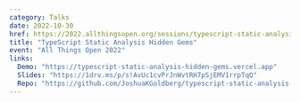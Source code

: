 ```yaml
---
category: Talks
date: 2022-10-30
href: https://2022.allthingsopen.org/sessions/typescript-static-analysis-hidden-gems
title: "TypeScript Static Analysis Hidden Gems"
event: "All Things Open 2022"
links:
  Demo: "https://typescript-static-analysis-hidden-gems.vercel.app"
  Slides: "https://1drv.ms/p/s!AvUc1cvPrJnWvtRH7pSjEMV1rrpTqQ"
  Repo: "https://github.com/JoshuaKGoldberg/typescript-static-analysis-hidden-gems"
---
```

